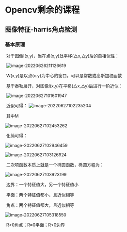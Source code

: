 # Opencv剩余的课程

## 	图像特征-harris角点检测

### 			基本原理

​						对于图像I(x,y)，当在点(x,y)处平移(△x,△y)后的自相似性：

​						![image-20220626211126619](C:\Users\2021级智科21-1班王诗琪\AppData\Roaming\Typora\typora-user-images\image-20220626211126619.png)

​						W(x,y)是以点(x.y)为中心的窗口，可以是常数或高斯加权函数

​						基于泰勒展开，对图像I(x,y)在平移(△x,△y)后进行一阶近似：

​						![image-20220627101601947](C:\Users\2021级智科21-1班王诗琪\AppData\Roaming\Typora\typora-user-images\image-20220627101601947.png)

​						近似可得：					![image-20220627102235204](C:\Users\2021级智科21-1班王诗琪\AppData\Roaming\Typora\typora-user-images\image-20220627102235204.png)

​						其中M

![image-20220627102453262](C:\Users\2021级智科21-1班王诗琪\AppData\Roaming\Typora\typora-user-images\image-20220627102453262.png)

​						化简可得：

![image-20220627102946459](C:\Users\2021级智科21-1班王诗琪\AppData\Roaming\Typora\typora-user-images\image-20220627102946459.png)

![image-20220627103126924](C:\Users\2021级智科21-1班王诗琪\AppData\Roaming\Typora\typora-user-images\image-20220627103126924.png)

​						二次项函数本质上就是一个椭圆函数，椭圆方程为：

![image-20220627103923199](C:\Users\2021级智科21-1班王诗琪\AppData\Roaming\Typora\typora-user-images\image-20220627103923199.png)

​						边界：一个特征值大，另一个特征值小

​						平面：两个特征值都小，且近似相等

​						角点：两个特征值都大，且近似相等

![image-20220627105318550](C:\Users\2021级智科21-1班王诗琪\AppData\Roaming\Typora\typora-user-images\image-20220627105318550.png)

​						R>0角点；R≈0平面；R<0边界